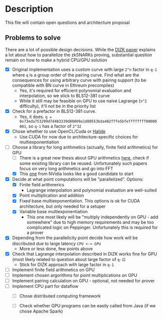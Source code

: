 # Description

This file will contain open questions and architecture proposal


## Problems to solve

There are a lot of possible design decisions. While the [DIZK paper](https://eprint.iacr.org/2018/691.pdf) explains a lot about how to parallelize the zkSNARKs proving, substantial question remain on how to make a hybrid CPU/GPU solution

- [x] Original implementation uses a custom curve with large `2^n` factor in `q-1` where `q` is a group order of the pairing curve. Find what are the consequences for using arbitrary curve with pairing support (to be compatible with BN curve in Ethreum precompiles)
    - Yes, it's required for efficient polynomial evaluation and interpolation, so we stick to BLS12-381 curve
    - While it still may be feasible on GPU to use naive Lagrange (`n^2` difficulty), it'll not be in the priority list
- [x] Check for a prefactor in BLS12-381 curve.
    - Yes, it does. `q = 0x73eda753299d7d483339d80809a1d80553bda402fffe5bfeffffffff00000001`, so `q-1` has a factor of `2^32`
- [x] Chose whether to use OpenCL/Cuda or [Halide](http://halide-lang.org/)
    - Use CUDA for now due to architecture-specific choices for multiexponentiation
- [ ] Choose a library for long arithmetics (actually, finite field arithmetics) for GPU
    - [ ] There is a great new thesis about GPU arithmetics [here](https://scholarworks.umass.edu/cgi/viewcontent.cgi?article=2252&context=dissertations_2), check if some existing library can be reused. Unfortunately such papers focus on very long arithmetics and go into FFT
    - [x] This [one](https://github.com/NVlabs/xmp) from NVidia looks like a good candidate to start
- [x] Decide at what point computations will be "parallelized". Options:
    - [x] Finite field arithmerics
        - Lagrange interpolation and polynomial evaluation are well-suited
    - [x] Point multiplication and addition
    - [x] Fixed base multiexponentiation. This options is ok for CUDA architecture, but only needed for a setuper
    - [x] Variable base multiexponentiation
        -  This one most likely will be "multiply independently on GPU - add somewhere" due to high memory requirements and may be too complicated logic on Peppinger. Unfortunately this is required for a prover
- [x] Depending from the parallelicity point decide how work will be discributed due to large latency `CPU <-> GPU`
    - More or less done, few points above
- [x] Check that Lagrange interpolation described in DIZK works fine for GPU (most likely related to question about large factor of `q-1`)
    - Stick for DIZK approach with large factor in `q-1` 
- [ ] Implement finite field arithmetics on GPU
- [ ] Implement chosen argorithms for point multiplications on GPU
- [ ] Implement pairing calculation on GPU - optional, not needed for prover
- [ ] Implement CPU part for dataflow
    - [ ] Chose distributed computing framework
    - [ ] Check whether GPU programs can be easily called from Java (if we chose Apache Spark)


